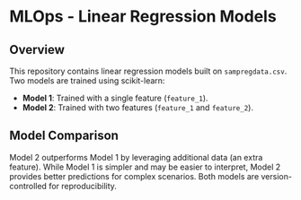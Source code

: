 
# MLOps - Linear Regression Models

## Overview
This repository contains linear regression models built on `sampregdata.csv`. Two models are trained using scikit-learn:
- **Model 1**: Trained with a single feature (`feature_1`).
- **Model 2**: Trained with two features (`feature_1` and `feature_2`).

## Model Comparison
Model 2 outperforms Model 1 by leveraging additional data (an extra feature). While Model 1 is simpler and may be easier to interpret, Model 2 provides better predictions for complex scenarios. Both models are version-controlled for reproducibility.

